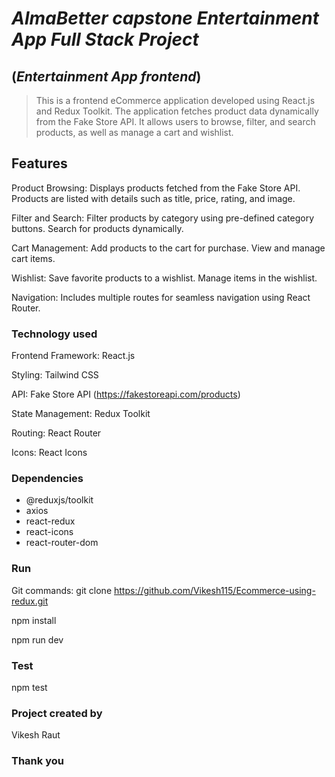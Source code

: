 # *AlmaBetter capstone Entertainment App Full Stack Project*

## (*Entertainment App frontend*)

> This is a frontend eCommerce application developed using React.js and Redux Toolkit. The application fetches product data dynamically from the Fake Store API. It allows users to browse, filter, and search products, as well as manage a cart and wishlist. 

## Features

Product Browsing:
Displays products fetched from the Fake Store API.
Products are listed with details such as title, price, rating, and image.

Filter and Search:
Filter products by category using pre-defined category buttons.
Search for products dynamically.

Cart Management:
Add products to the cart for purchase.
View and manage cart items.

Wishlist:
Save favorite products to a wishlist.
Manage items in the wishlist.

Navigation:
Includes multiple routes for seamless navigation using React Router.

### Technology used

Frontend Framework: React.js

Styling: Tailwind CSS

API: Fake Store API (https://fakestoreapi.com/products)

State Management: Redux Toolkit

Routing: React Router

Icons: React Icons

### Dependencies

- @reduxjs/toolkit
- axios
- react-redux
- react-icons
- react-router-dom

### Run

Git commands: 
git clone  https://github.com/Vikesh115/Ecommerce-using-redux.git

npm install

npm run dev

### Test

npm test

### Project created by

Vikesh Raut

### Thank you
